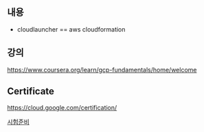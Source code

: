 ## 내용 ##

* cloudlauncher == aws cloudformation 

## 강의 ##

https://www.coursera.org/learn/gcp-fundamentals/home/welcome


## Certificate ##

https://cloud.google.com/certification/

[시험준비](https://reoim.tistory.com/entry/Google-Cloud-Certified-Associate-Cloud-Engineer-%ED%9B%84%EA%B8%B0)
